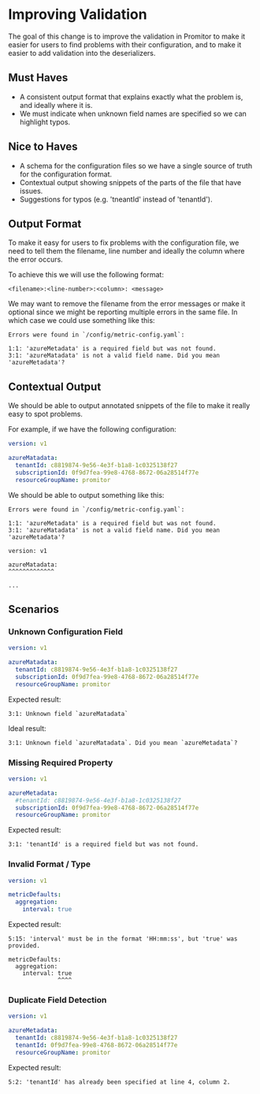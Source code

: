 # Improving Validation

The goal of this change is to improve the validation in Promitor to make it easier
for users to find problems with their configuration, and to make it easier to add
validation into the deserializers.

## Must Haves

- A consistent output format that explains exactly what the problem is, and ideally
  where it is.
- We must indicate when unknown field names are specified so we can highlight typos.

## Nice to Haves

- A schema for the configuration files so we have a single source of truth for the
  configuration format.
- Contextual output showing snippets of the parts of the file that have issues.
- Suggestions for typos (e.g. 'tneantId' instead of 'tenantId').

## Output Format

To make it easy for users to fix problems with the configuration file, we need to
tell them the filename, line number and ideally the column where the error occurs.

To achieve this we will use the following format:

```text
<filename>:<line-number>:<column>: <message>
```

We may want to remove the filename from the error messages or make it optional since
we might be reporting multiple errors in the same file. In which case we could use
something like this:

```text
Errors were found in `/config/metric-config.yaml`:

1:1: 'azureMetadata' is a required field but was not found.
3:1: 'azureMatadata' is not a valid field name. Did you mean 'azureMetadata'?
```

## Contextual Output

We should be able to output annotated snippets of the file to make it really easy
to spot problems.

For example, if we have the following configuration:

```yaml
version: v1

azureMatadata:
  tenantId: c8819874-9e56-4e3f-b1a8-1c0325138f27
  subscriptionId: 0f9d7fea-99e8-4768-8672-06a28514f77e
  resourceGroupName: promitor
```

We should be able to output something like this:

```text
Errors were found in `/config/metric-config.yaml`:

1:1: 'azureMetadata' is a required field but was not found.
3:1: 'azureMatadata' is not a valid field name. Did you mean 'azureMetadata'?

version: v1

azureMatadata:
^^^^^^^^^^^^^

...
```

## Scenarios

### Unknown Configuration Field

```yaml
version: v1

azureMatadata:
  tenantId: c8819874-9e56-4e3f-b1a8-1c0325138f27
  subscriptionId: 0f9d7fea-99e8-4768-8672-06a28514f77e
  resourceGroupName: promitor
```

Expected result:

```text
3:1: Unknown field `azureMatadata`
```

Ideal result:

```text
3:1: Unknown field `azureMatadata`. Did you mean `azureMetadata`?
```

### Missing Required Property

```yaml
version: v1

azureMetadata:
  #tenantId: c8819874-9e56-4e3f-b1a8-1c0325138f27
  subscriptionId: 0f9d7fea-99e8-4768-8672-06a28514f77e
  resourceGroupName: promitor
```

Expected result:

```text
3:1: 'tenantId' is a required field but was not found.
```

### Invalid Format / Type

```yaml
version: v1

metricDefaults:
  aggregation:
    interval: true
```

Expected result:

```text
5:15: 'interval' must be in the format 'HH:mm:ss', but 'true' was provided.

metricDefaults:
  aggregation:
    interval: true
              ^^^^
```

### Duplicate Field Detection

```yaml
version: v1

azureMetadata:
  tenantId: c8819874-9e56-4e3f-b1a8-1c0325138f27
  tenantId: 0f9d7fea-99e8-4768-8672-06a28514f77e
  resourceGroupName: promitor
```

Expected result:

```text
5:2: 'tenantId' has already been specified at line 4, column 2.
```
